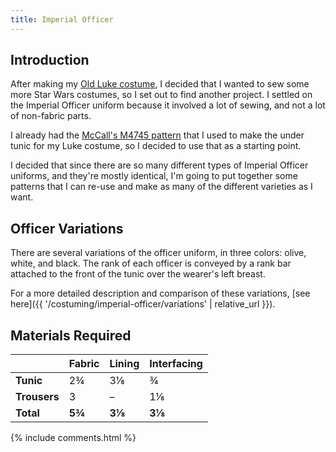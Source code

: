 ```yaml
---
title: Imperial Officer
---
```


<link rel="stylesheet" type="text/css" href="{{ '/assets/css/imperial-officer.css?v=' | append: site.github.build_revision | relative_url }}" />

## Introduction

After making my [Old Luke costume](/costuming/luke-tfa.html), I decided that I wanted to sew some more Star Wars costumes, so I set out to find another project. I settled on the Imperial Officer uniform because it involved a lot of sewing, and not a lot of non-fabric parts.

I already had the [McCall's M4745 pattern](https://mccallpattern.mccall.com/m4745) that I used to make the under tunic for my Luke costume, so I decided to use that as a starting point.

I decided that since there are so many different types of Imperial Officer uniforms, and they're mostly identical, I'm going to put together some patterns that I can re-use and make as many of the different varieties as I want.

## Officer Variations
There are several variations of the officer uniform, in three colors: olive, white, and black. The rank of each officer is conveyed by a rank bar attached to the front of the tunic over the wearer's left breast.

For a more detailed description and comparison of these variations, [see here]({{ '/costuming/imperial-officer/variations' | relative_url }}).

## Materials Required

|  | **Fabric** | **Lining** | **Interfacing** |
|---|---|---|---|
| **Tunic** | 2¾ | 3⅛ | ¾ |
| **Trousers** | 3 | – | 1⅛ |
| **Total** | **5¾** | **3⅛** | **3⅛** |

<script type="text/javascript" src="{{ '/assets/js/imperial-officer.js?v=' | append: site.github.build_revision | relative_url }}"></script>

{% include comments.html %}
